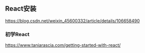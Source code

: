 ## React安装

https://blog.csdn.net/weixin_45600332/article/details/106658490





### 初学React

https://www.taniarascia.com/getting-started-with-react/